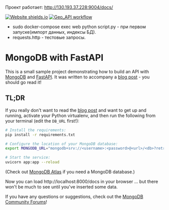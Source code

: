 Проект работает:
http://130.193.37.228:9004/docs/

[![Website shields.io](https://img.shields.io/website-up-down-green-red/http/shields.io.svg)](http://130.193.37.228:9004/docs/)
[![Geo_API workflow](https://github.com/zomini/geo_fastapi_mongo/actions/workflows/main.yml/badge.svg)](https://github.com/zomini/zomini/geo_fastapi_mongo/actions/workflows/main.yml)

- sudo docker-compose exec web python script.py - при первом запуске(импорт данных, индексы БД).
- requests.http - тестовые запросы.


# MongoDB with FastAPI

This is a small sample project demonstrating how to build an API with [MongoDB](https://developer.mongodb.com/) and [FastAPI](https://fastapi.tiangolo.com/).
It was written to accompany a [blog post](https://developer.mongodb.com/quickstart/python-quickstart-fastapi/) - you should go read it!

## TL;DR

If you really don't want to read the [blog post](https://developer.mongodb.com/quickstart/python-quickstart-fastapi/) and want to get up and running,
activate your Python virtualenv, and then run the following from your terminal (edit the `DB_URL` first!):

```bash
# Install the requirements:
pip install -r requirements.txt

# Configure the location of your MongoDB database:
export MONGODB_URL="mongodb+srv://<username>:<password>@<url>/<db>?retryWrites=true&w=majority"

# Start the service:
uvicorn app:app --reload
```

(Check out [MongoDB Atlas](https://www.mongodb.com/cloud/atlas) if you need a MongoDB database.)

Now you can load http://localhost:8000/docs in your browser ... but there won't be much to see until you've inserted some data.

If you have any questions or suggestions, check out the [MongoDB Community Forums](https://developer.mongodb.com/community/forums/)!
